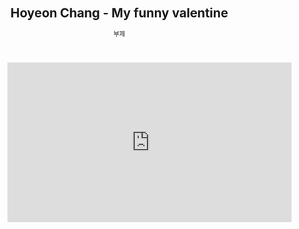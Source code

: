 ﻿---
layout: post
title:  "Hoyeon Chang - My funny valentine"
subtitle:   "부제"
categories: music
tags: my_performances
comments: true


---

<iframe width="640" height="360" src="https://www.youtube.com/embed/ZDyhRS6aTlY" title="YouTube video player" frameborder="0" allow="accelerometer; autoplay; clipboard-write; encrypted-media; gyroscope; picture-in-picture" allowfullscreen></iframe>

<br />
